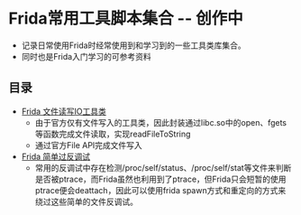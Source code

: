# Frida常用工具脚本集合 -- 创作中

- 记录日常使用Frida时经常使用到和学习到的一些工具类库集合。
- 同时也是Frida入门学习的可参考资料

## 目录
- [Frida 文件读写IO工具类](/tools/file.js)
  - 由于官方仅有文件写入的工具类，因此封装通过libc.so中的open、fgets等函数完成文件读取，实现readFileToString
  - 通过官方File API完成文件写入
- [Frida 简单过反调试](/antiTrace.js)
  - 常用的反调试中存在检测/proc/self/status、/proc/self/stat等文件来判断是否被ptrace，而Frida虽然也利用到了ptrace，但Frida只会短暂的使用ptrace便会deattach，因此可以使用frida spawn方式和重定向的方式来绕过这些简单的文件反调试。